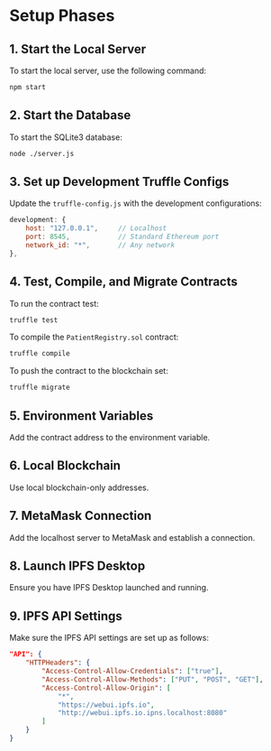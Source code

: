 
# Setup Phases

## 1. Start the Local Server

To start the local server, use the following command:

```bash
npm start
```

## 2. Start the Database

To start the SQLite3 database:

```bash
node ./server.js
```

## 3. Set up Development Truffle Configs

Update the `truffle-config.js` with the development configurations:

```javascript
development: {
    host: "127.0.0.1",     // Localhost
    port: 8545,            // Standard Ethereum port
    network_id: "*",       // Any network
},
```

## 4. Test, Compile, and Migrate Contracts

To run the contract test:

```bash
truffle test
```

To compile the `PatientRegistry.sol` contract:

```bash
truffle compile
```

To push the contract to the blockchain set:

```bash
truffle migrate
```

## 5. Environment Variables

Add the contract address to the environment variable.

## 6. Local Blockchain

Use local blockchain-only addresses.

## 7. MetaMask Connection

Add the localhost server to MetaMask and establish a connection.

## 8. Launch IPFS Desktop

Ensure you have IPFS Desktop launched and running.

## 9. IPFS API Settings

Make sure the IPFS API settings are set up as follows:

```json
"API": {
    "HTTPHeaders": {
        "Access-Control-Allow-Credentials": ["true"],
        "Access-Control-Allow-Methods": ["PUT", "POST", "GET"],
        "Access-Control-Allow-Origin": [
            "*",
            "https://webui.ipfs.io",
            "http://webui.ipfs.io.ipns.localhost:8080"
        ]
    }
}
```

